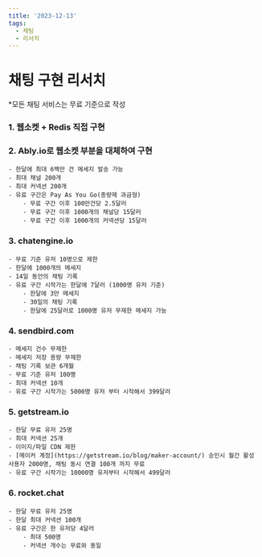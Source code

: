 ```yaml
---
title: '2023-12-13'
tags:
  - 채팅
  - 리서치
---
```

# 채팅 구현 리서치
*모든 채팅 서비스는 무료 기준으로 작성
### 1. 웹소켓 + Redis 직접 구현
### 2. Ably.io로 웹소켓 부분을 대체하여 구현
	- 한달에 최대 6백만 건 메세지 발송 가능
	- 최대 채널 200개
	- 최대 커넥션 200개
	- 유료 구간은 Pay As You Go(종량제 과금형)
		- 무료 구간 이후 100만건당 2.5달러
		- 무료 구간 이후 1000개의 채널당 15달러
		- 무료 구간 이후 1000개의 커넥션당 15달러
### 3. chatengine.io
	- 무료 기준 유저 10명으로 제한
	- 한달에 1000개의 메세지
	- 14일 동안의 채팅 기록
	- 유료 구간 시작가는 한달에 7달러 (1000명 유저 기준)
		- 한달에 3만 메세지
		- 30일의 채팅 기록
		- 한달에 25달러로 1000명 유저 무제한 메세지 가능
### 4. sendbird.com
	- 메세지 건수 무제한
	- 메세지 저장 용량 무제한
	- 채팅 기록 보관 6개월
	- 무료 기준 유저 100명
	- 최대 커넥션 10개
	- 유료 구간 시작가는 5000명 유저 부터 시작해서 399달러
### 5. getstream.io
	- 한달 무료 유저 25명
	- 최대 커넥션 25개
	- 이미지/파일 CDN 제한
	- [메이커 계정](https://getstream.io/blog/maker-account/) 승인시 월간 활성 사용자 2000명, 채팅 동시 연결 100개 까지 무료
	- 유료 구간 시작가는 10000명 유저부터 시작해서 499달러
### 6. rocket.chat
	- 한달 무료 유저 25명
	- 한달 최대 커넥션 100개
	- 유료 구간은 한 유저당 4달러
		- 최대 500명
		- 커넥션 개수는 무료와 동일

